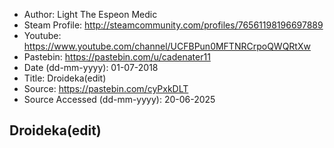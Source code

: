 - Author: Light The Espeon Medic
- Steam Profile: http://steamcommunity.com/profiles/76561198196697889
- Youtube: https://www.youtube.com/channel/UCFBPun0MFTNRCrpoQWQRtXw
- Pastebin: https://pastebin.com/u/cadenater11
- Date (dd-mm-yyyy): 01-07-2018
- Title: Droideka(edit)
- Source: https://pastebin.com/cyPxkDLT
- Source Accessed (dd-mm-yyyy): 20-06-2025

## Droideka(edit)
